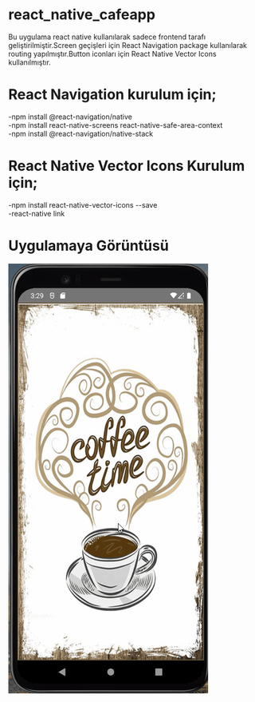 # react_native_cafeapp

Bu uygulama react native kullanılarak sadece frontend tarafı geliştirilmiştir.Screen geçişleri için
React Navigation package kullanılarak routing yapılmıştır.Button iconları için React Native Vector Icons kullanılmıştır.    
# React Navigation kurulum için;  
-npm install @react-navigation/native  
-npm install react-native-screens react-native-safe-area-context  
-npm install @react-navigation/native-stack  

# React Native Vector Icons Kurulum için;    
-npm install react-native-vector-icons --save  
-react-native link   

# Uygulamaya Görüntüsü  
![](https://github.com/mirackeskin/react_native_cafeapp/blob/main/CafeAPP.gif)

